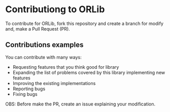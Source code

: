 # Contributiong to ORLib

To contribute for ORLib, fork this repository and create a branch for modify
and, make a Pull Request (PR).

## Contributions examples

You can contribute with many ways:

- Requesting features that you think good for library
- Expanding the list of problems covered by this library implementing new
features
- Improving the existing implementations
- Reporting bugs
- Fixing bugs

OBS: Before make the PR, create an issue explaining your modification.
